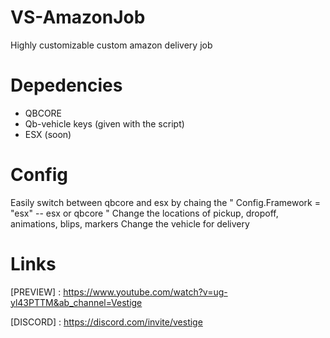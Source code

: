 # VS-AmazonJob
Highly customizable custom amazon delivery job

# Depedencies
- QBCORE
 - Qb-vehicle keys (given with the script)
- ESX (soon)

# Config
Easily switch between qbcore and esx by chaing the " Config.Framework = "esx" -- esx or qbcore "
Change the locations of pickup, dropoff, animations, blips, markers
Change the vehicle for delivery

# Links
[PREVIEW] : https://www.youtube.com/watch?v=ug-yl43PTTM&ab_channel=Vestige

[DISCORD] : https://discord.com/invite/vestige
